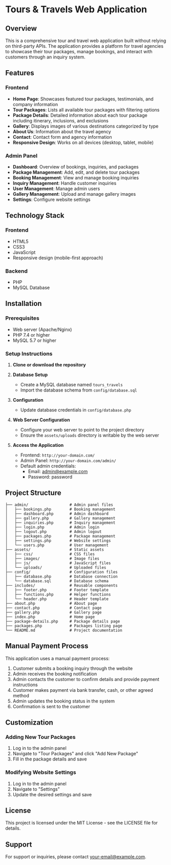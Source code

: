 # Tours & Travels Web Application

## Overview

This is a comprehensive tour and travel web application built without relying on third-party APIs. The application provides a platform for travel agencies to showcase their tour packages, manage bookings, and interact with customers through an inquiry system.

## Features

### Frontend

- **Home Page**: Showcases featured tour packages, testimonials, and company information
- **Tour Packages**: Lists all available tour packages with filtering options
- **Package Details**: Detailed information about each tour package including itinerary, inclusions, and exclusions
- **Gallery**: Displays images of various destinations categorized by type
- **About Us**: Information about the travel agency
- **Contact**: Contact form and agency information
- **Responsive Design**: Works on all devices (desktop, tablet, mobile)

### Admin Panel

- **Dashboard**: Overview of bookings, inquiries, and packages
- **Package Management**: Add, edit, and delete tour packages
- **Booking Management**: View and manage booking inquiries
- **Inquiry Management**: Handle customer inquiries
- **User Management**: Manage admin users
- **Gallery Management**: Upload and manage gallery images
- **Settings**: Configure website settings

## Technology Stack

### Frontend
- HTML5
- CSS3
- JavaScript
- Responsive design (mobile-first approach)

### Backend
- PHP
- MySQL Database

## Installation

### Prerequisites
- Web server (Apache/Nginx)
- PHP 7.4 or higher
- MySQL 5.7 or higher

### Setup Instructions

1. **Clone or download the repository**

2. **Database Setup**
   - Create a MySQL database named `tours_travels`
   - Import the database schema from `config/database.sql`

3. **Configuration**
   - Update database credentials in `config/database.php`

4. **Web Server Configuration**
   - Configure your web server to point to the project directory
   - Ensure the `assets/uploads` directory is writable by the web server

5. **Access the Application**
   - Frontend: `http://your-domain.com/`
   - Admin Panel: `http://your-domain.com/admin/`
   - Default admin credentials:
     - Email: admin@example.com
     - Password: password

## Project Structure

```
├── admin/                  # Admin panel files
│   ├── bookings.php        # Booking management
│   ├── dashboard.php       # Admin dashboard
│   ├── gallery.php         # Gallery management
│   ├── inquiries.php       # Inquiry management
│   ├── login.php           # Admin login
│   ├── logout.php          # Admin logout
│   ├── packages.php        # Package management
│   ├── settings.php        # Website settings
│   └── users.php           # User management
├── assets/                 # Static assets
│   ├── css/                # CSS files
│   ├── images/             # Image files
│   ├── js/                 # JavaScript files
│   └── uploads/            # Uploaded files
├── config/                 # Configuration files
│   ├── database.php        # Database connection
│   └── database.sql        # Database schema
├── includes/               # Reusable components
│   ├── footer.php          # Footer template
│   ├── functions.php       # Helper functions
│   └── header.php          # Header template
├── about.php               # About page
├── contact.php             # Contact page
├── gallery.php             # Gallery page
├── index.php               # Home page
├── package-details.php     # Package details page
├── packages.php            # Packages listing page
└── README.md               # Project documentation
```

## Manual Payment Process

This application uses a manual payment process:

1. Customer submits a booking inquiry through the website
2. Admin receives the booking notification
3. Admin contacts the customer to confirm details and provide payment instructions
4. Customer makes payment via bank transfer, cash, or other agreed method
5. Admin updates the booking status in the system
6. Confirmation is sent to the customer

## Customization

### Adding New Tour Packages
1. Log in to the admin panel
2. Navigate to "Tour Packages" and click "Add New Package"
3. Fill in the package details and save

### Modifying Website Settings
1. Log in to the admin panel
2. Navigate to "Settings"
3. Update the desired settings and save

## License

This project is licensed under the MIT License - see the LICENSE file for details.

## Support

For support or inquiries, please contact [your-email@example.com](mailto:your-email@example.com).